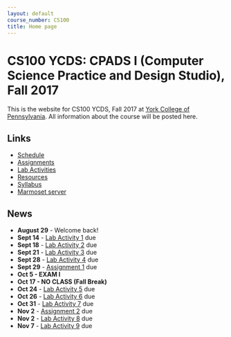 ```yaml
---
layout: default
course_number: CS100
title: Home page
---
```


# CS100 YCDS: CPADS I (Computer Science Practice and Design Studio), Fall 2017

This is the website for CS100 YCDS, Fall 2017 at [York College of Pennsylvania](http://www.ycp.edu).
All information about the course will be posted here.

## Links

* [Schedule](schedule.html)
* [Assignments](assign/index.html)
* [Lab Activities](labs/index.html)
* [Resources](resources/index.html)
* [Syllabus](syllabus.html)
* [Marmoset server](https://cs.ycp.edu/marmoset)

## News

* **August 29** - Welcome back!
* **Sept 14** - [Lab Activity 1](labs/CPADS_Lab1.pdf) due
* **Sept 18** - [Lab Activity 2](labs/CPADS_Lab2.pdf) due
* **Sept 21** - [Lab Activity 3](labs/CPADS_Lab3.pdf) due
* **Sept 28** - [Lab Activity 4](labs/CPADS_Lab4.pdf) due
* **Sept 29** - [Assignment 1](assign/CPADS_Assign1.pdf) due
* **Oct 5 - EXAM I**
* **Oct 17 - NO CLASS (Fall Break)**
* **Oct 24** - [Lab Activity 5](labs/CPADS_Lab5.pdf) due
* **Oct 26** - [Lab Activity 6](labs/CPADS_Lab6.pdf) due
* **Oct 31** - [Lab Activity 7](labs/CPADS_Lab7.pdf) due
* **Nov 2** - [Assignment 2](assign/CPADS_Assign2.pdf) due
* **Nov 2** - [Lab Activity 8](labs/CPADS_Lab8.pdf) due
* **Nov 7** - [Lab Activity 9](labs/CPADS_Lab9.pdf) due

<!--
* **Sept 28** - [Assignment 1](assign/CPADS_Assign1.pdf) due
* **Oct 12** - [Assignment 2](assign/CPADS_Assign2.pdf) due
* **Oct 20** - [Exam 1 Review Solutions](labs/CPADS_Exam1_Review_Solutions.pdf) have been posted
* **Oct 22** - [drawPyramidWithSquares Solution](assign/cs100_assign02_drawPyramidWithSquares_solution.py) has been posted
* **Oct 22** - [drawPyramidWithEquiTriangles Solution](assign/cs100_assign02_drawPyramidWithEquiTriangles_solution.py) has been posted
* **Oct 22** - [Lab 5 Solutions - LoopsAndFunctions Python File](labs/CPADS_Lab05_LoopsAndFunctions_solutions.py) have been posted
* **Oct 21, 24 - EXAM I**
* **Nov 11** - [Assignment 3 - Witch Scene Test Cases](assign/CPADS_Assign3_TestCases.pdf) have been posted
* **Nov 13** - [Assignment 3 - A Bit of Logic](assign/CPADS_Assign3.pdf) due @ 11:59pm
* **Nov 16** - Your tested, debugged, fixed Assignment 3 is due by the start of class, along with your completed test case document.
* **Nov 16, 18 - EXAM II**
* **Nov 20** - [Assignment 3 - Witch Scene solution](assign/MontyPythonWitchScene_solution.py) posted
* **Nov 27** - [EXAM II programming portion redo](assign/CPADS_Exam2_programming_redo.pdf) due Sunday, 11-27-16 @ 11:59pm
* **Nov 28** - [Final Project Proposals](assign/CPADS_FinalProject.pdf) due in class
* **Nov 28** - [Bridge of Death Final Project Description](assign/CPADS_BoDProject.pdf) has been posted
-->
